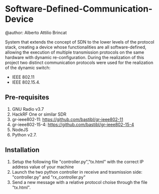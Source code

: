 # Software-Defined-Communication-Device
@author: Alberto Attilio Brincat

System that extends the concept of SDN to the lower levels of the protocol stack, creating a device whose functionalities are all software-defined, allowing the execution of multiple transmission protocols on the same hardware with dynamic re-configuration.
During the realization of this project two distinct communication protocols were used for the realization of the dynamic switch:
- IEEE 802.11
- IEEE 802.15.4.

## Pre-requisites
1. GNU Radio v3.7
2. HackRF One or similar SDR 
3. gr-ieee802-11: https://github.com/bastibl/gr-ieee802-11
4. gr-ieee802-15-4: https://github.com/bastibl/gr-ieee802-15-4
5. NodeJS
6. Python v2.7.

## Installation
1. Setup the following file "controller.py","tx.html" with the correct IP address value of your machine
2. Launch the two python controller in receive and trasmission side: "controller.py" and "rx_controller.py"
3. Send a new message with a relative protocol choise through the file "tx.html".
